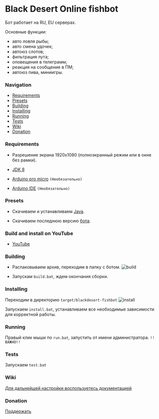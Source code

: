 # Black Desert Online fishbot
 
 Бот работает на RU, EU серверах. 
 
 Основные функции:
- авто ловля рыбы;
- авто смена удочек;
- автоюз слотов;
- фильтрация лута;
- оповещения в телеграмм;
- реакция на сообщение в ПМ;
- автоюз пива, миниигры.


### Navigation

- [Requirements](#requirements)
- [Presets](#presets)
- [Building](#building)
- [Installing](#installing)
- [Running](#running)
- [Tests](#tests)
- [Wiki](#wiki)
- [Donation](#donation)


### Requirements

- Разрешение экрана 1920x1080 (полноэкранный режим или в окне без рамки).
- [JDK 8](http://www.oracle.com/technetwork/java/javase/downloads/jdk8-downloads-2133151.html)

- [Arduino pro micro](https://all-arduino.ru/arduino-micro/#_Arduino_Micro_Arduino_Pro_Micro) `(Необязательно)` 
- [Arduino IDE](https://www.arduino.cc/en/main/software) `(Необязательно)`

### Presets

- Скачиваем и устанавливаем [Java](http://www.oracle.com/technetwork/java/javase/downloads/jdk8-downloads-2133151.html).

- Скачиваем последнюю версию [бота](https://github.com/Symb1OS/blackdesert-fishbot/releases/latest).

### Build and install on YouTube
- [YouTube](http://www.youtube.com/watch?v=CsaE7CvNHSk&t=5s)

### Building
- Распаковываем архив, переходим в папку с ботом.
![build](https://github.com/Symb1OS/blackdesert-fishbot/blob/master/docs/build.png)

- Запускам `build.bat`, ждем окончания сборки.


### Installing

Переходим в директорию `target/blackdesert-fishbot`
![install](https://github.com/Symb1OS/blackdesert-fishbot/blob/master/docs/install.png)

Запускаем `install.bat`, устанавливаем все необходимые зависимости для корректной работы.


### Running
Правый клик мыши по `run.bat`, запустить от имени администратора. `!!ВАЖНО!!` 


### Tests
Запускаем `test.bat`


### Wiki
[Для дальнейшей настройки воспользуетесь документацией](https://github.com/Symb1OS/blackdesert-fishbot/wiki)


### Donation
[Поддержать](https://money.yandex.ru/to/410014569437812)